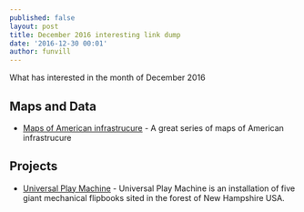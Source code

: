 ```yaml
---
published: false
layout: post
title: December 2016 interesting link dump
date: '2016-12-30 00:01'
author: funvill
---
```


What has interested in the month of December 2016

## Maps and Data

- [Maps of American infrastrucure](https://www.washingtonpost.com/graphics/national/maps-of-american-infrastrucure/) - A great series of maps of American infrastrucure

## Projects

- [Universal Play Machine](http://www.themobilestudio.co.uk/project/universal-play-machine/) - Universal Play Machine is an installation of five giant mechanical flipbooks sited in the forest of New Hampshire USA.